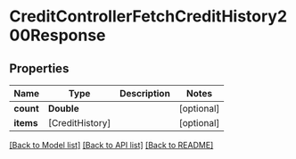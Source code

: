 # CreditControllerFetchCreditHistory200Response

## Properties
Name | Type | Description | Notes
------------ | ------------- | ------------- | -------------
**count** | **Double** |  | [optional] 
**items** | [CreditHistory] |  | [optional] 

[[Back to Model list]](../README.md#documentation-for-models) [[Back to API list]](../README.md#documentation-for-api-endpoints) [[Back to README]](../README.md)


